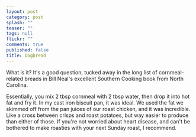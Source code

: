 ```yaml
---
layout: post
category: post
splash: ""
teaser: ""
tags: null
flickr: ""
comments: true
published: false
title: Dogbread
---
```


What is it? It's a good question, tucked away in the long list of cornmeal-related breads in Bill Neal's excellent Southern Cooking book from North Carolina.

Essentially, you mix 2 tbsp cornmeal with 2 tbsp water, then drop it into hot fat and fry it. In my cast iron biscuit pan, it was ideal. We used the fat we skimmed off from the pan juices of our roast chicken, and it was incredible. Like a cross between crisps and roast potatoes, but way easier to produce than either of those. If you're not worried about heart disease, and can't be bothered to make roasties with your next Sunday roast, I recommend.


